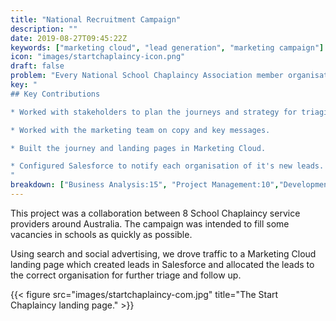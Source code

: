 ```yaml
---
title: "National Recruitment Campaign"
description: ""
date: 2019-08-27T09:45:22Z
keywords: ["marketing cloud", "lead generation", "marketing campaign"]
icon: "images/startchaplaincy-icon.png"
draft: false
problem: "Every National School Chaplaincy Association member organisation had schools interested in chaplaincy, but far fewer applicants that necessary to fill the positions."
key: "
## Key Contributions

* Worked with stakeholders to plan the journeys and strategy for triaging leads.

* Worked with the marketing team on copy and key messages.

* Built the journey and landing pages in Marketing Cloud.

* Configured Salesforce to notify each organisation of it's new leads.
"
breakdown: ["Business Analysis:15", "Project Management:10","Development:65", "Design:10"]
---
```


This project was a collaboration between 8 School Chaplaincy service providers around Australia. The campaign was intended to fill some vacancies in schools as quickly as possible.

Using search and social advertising, we drove traffic to a Marketing Cloud landing page which created leads in Salesforce and allocated the leads to the correct organisation for further triage and follow up.

{{< figure src="images/startchaplaincy-com.jpg" title="The Start Chaplaincy landing page." >}}